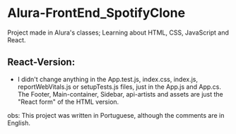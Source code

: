 # Alura-FrontEnd_SpotifyClone
Project made in Alura's classes; Learning about HTML, CSS, JavaScript and React.

## React-Version:
- I didn't change anything in the App.test.js, index.css, index.js, reportWebVitals.js or setupTests.js files, just in the App.js and App.cs. The Footer, Main-container, Sidebar, api-artists and assets are just the "React form" of the HTML version.

obs: This project was written in Portuguese, although the comments are in English.

